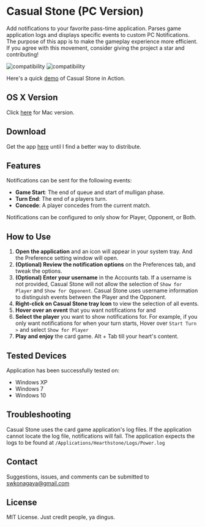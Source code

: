 # Casual Stone (PC Version)
Add notifications to your favorite pass-time application. Parses game application logs and displays specific events to custom PC Notifications. The purpose of this app is to make the gameplay experience more efficient. If you agree with this movement, consider giving the project a star and contributing!

![compatibility](http://i.imgur.com/xpOk67f.png)
![compatibility](https://i.imgur.com/NBqIKck.png)

Here's a quick [demo](https://gfycat.com/NarrowUnlawfulCygnet) of Casual Stone in Action.

## OS X Version
Click [here](https://github.com/skonagaya/CasualStone) for Mac version.

## Download
Get the app [here](https://github.com/skonagaya/CasualStonePC/releases/) until I find a better way to distribute.

## Features
Notifications can be sent for the following events:
- **Game Start**: The end of queue and start of mulligan phase.
- **Turn End**: The end of a players turn.
- **Concede**: A player concedes from the current match.

Notifications can be configured to only show for Player, Opponent, or Both.

## How to Use
1. **Open the application** and an icon will appear in your system tray. And the Preference setting window will open.
2. **(Optional) Review the notification options** on the Preferences tab, and tweak the options.
2. **(Optional) Enter your username** in the Accounts tab. If a username is not provided, Casual Stone will not allow the selection of `Show for Player` and `Show for Opponent`. Casual Stone uses username information to distinguish events between the Player and the Opponent.
3. **Right-click on Casual Stone tray Icon** to view the selection of all events. 
4. **Hover over an event** that you want notifications for and
5. **Select the player** you want to show notifications for. For example, if you only want notifications for when your turn starts, Hover over `Start Turn >` and select `Show for Player`
6. **Play and enjoy** the card game. Alt + Tab till your heart's content.


## Tested Devices
Application has been successfully tested on:
- Windows XP
- Windows 7
- Windows 10

## Troubleshooting
Casual Stone uses the card game application's log files. If the application cannot locate the log file, notifications will fail. The application expects the logs to be found at `/Applications/Hearthstone/Logs/Power.log`

## Contact
Suggestions, issues, and comments can be submitted to swkonagaya@gmail.com

## License
MIT License. Just credit people, ya dingus.
